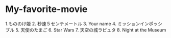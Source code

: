 # My-favorite-movie
1.もののけ姫
2. 秒速５センチメートル
3. Your name
4. ミッションインポッシブル
5. 天使のたまご
6. Star Wars
7. 天空の城ラピュタ 
8. Night at the Museum


